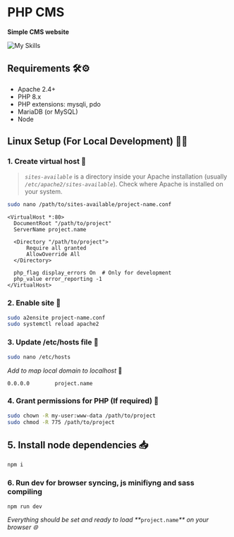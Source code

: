 # PHP CMS

**Simple CMS website**

![My Skills](https://go-skill-icons.vercel.app/api/icons?i=apache,php,mariadb,nodejs,js,sass,gulp)

## Requirements 🛠️⚙️

- Apache 2.4+
- PHP 8.x
- PHP extensions: mysqli, pdo
- MariaDB (or MySQL)
- Node

## Linux Setup (For Local Development) 🐧🧰

### **1. Create virtual host** 📡

> _`sites-available`_ is a directory inside your Apache installation (usually _`/etc/apache2/sites-available`_). Check where Apache is installed on your system.

```sh
sudo nano /path/to/sites-available/project-name.conf
```

```apacheconf
<VirtualHost *:80>
  DocumentRoot "/path/to/project"
  ServerName project.name

  <Directory "/path/to/project">
      Require all granted
      AllowOverride All
  </Directory>

  php_flag display_errors On  # Only for development
  php_value error_reporting -1
</VirtualHost>
```

### **2. Enable site** 🔄

```sh
sudo a2ensite project-name.conf
sudo systemctl reload apache2
```

### **3. Update /etc/hosts file** 📝

```sh
sudo nano /etc/hosts
```

_Add to map local domain to localhost_ 🔗

```text
0.0.0.0        project.name
```

### **4. Grant permissions for PHP (If required)** 🪪

```sh
sudo chown -R my-user:www-data /path/to/project
sudo chmod -R 775 /path/to/project
```

## **5. Install node dependencies** 📥

```sh
npm i
```

### **6. Run dev for browser syncing, js minifiyng and sass compiling**

```sh
npm run dev
```

_Everything should be set and ready to load \*\*_`project.name`_\*\* on your browser 🌐_
